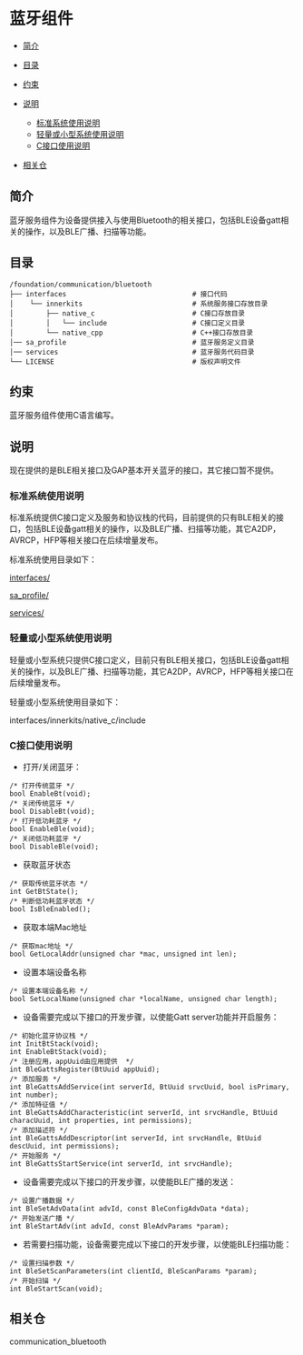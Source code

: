 # 蓝牙组件<a name="ZH-CN_TOPIC_0000001148577119"></a>

-   [简介](#section11660541593)
-   [目录](#section161941989596)
-   [约束](#section119744591305)
-   [说明](#section1312121216216)
    -   [标准系统使用说明](#section1699952017198)
    -   [轻量或小型系统使用说明](#section223312597203)
    -   [C接口使用说明](#section129654513264)

-   [相关仓](#section1371113476307)

## 简介<a name="section11660541593"></a>

蓝牙服务组件为设备提供接入与使用Bluetooth的相关接口，包括BLE设备gatt相关的操作，以及BLE广播、扫描等功能。

## 目录<a name="section161941989596"></a>

```
/foundation/communication/bluetooth
├── interfaces                               # 接口代码
│    └── innerkits                           # 系统服务接口存放目录
│        ├── native_c                        # C接口存放目录
│        │   └── include                     # C接口定义目录
│        └── native_cpp                      # C++接口存放目录
│── sa_profile                               # 蓝牙服务定义目录
│── services                                 # 蓝牙服务代码目录
└── LICENSE                                  # 版权声明文件
```

## 约束<a name="section119744591305"></a>

蓝牙服务组件使用C语言编写。

## 说明<a name="section1312121216216"></a>

现在提供的是BLE相关接口及GAP基本开关蓝牙的接口，其它接口暂不提供。

### 标准系统使用说明<a name="section1699952017198"></a>

标准系统提供C接口定义及服务和协议栈的代码，目前提供的只有BLE相关的接口，包括BLE设备gatt相关的操作，以及BLE广播、扫描等功能，其它A2DP，AVRCP，HFP等相关接口在后续增量发布。

标准系统使用目录如下：

[interfaces/](https://gitee.com/openharmony/communication_bluetooth/tree/master/interfaces)

[sa\_profile/](https://gitee.com/openharmony/communication_bluetooth/tree/master/sa_profile)

[services/](https://gitee.com/openharmony/communication_bluetooth/tree/master/services)

### 轻量或小型系统使用说明<a name="section223312597203"></a>

轻量或小型系统只提供C接口定义，目前只有BLE相关接口，包括BLE设备gatt相关的操作，以及BLE广播、扫描等功能，其它A2DP，AVRCP，HFP等相关接口在后续增量发布。

轻量或小型系统使用目录如下：

interfaces/innerkits/native\_c/include

### C接口使用说明<a name="section129654513264"></a>

-   打开/关闭蓝牙：

```
/* 打开传统蓝牙 */
bool EnableBt(void);
/* 关闭传统蓝牙 */
bool DisableBt(void);
/* 打开低功耗蓝牙 */
bool EnableBle(void);
/* 关闭低功耗蓝牙 */
bool DisableBle(void);
```

-   获取蓝牙状态

```
/* 获取传统蓝牙状态 */
int GetBtState();
/* 判断低功耗蓝牙状态 */
bool IsBleEnabled();
```

-   获取本端Mac地址

```
/* 获取mac地址 */
bool GetLocalAddr(unsigned char *mac, unsigned int len);
```

-   设置本端设备名称

```
/* 设置本端设备名称 */
bool SetLocalName(unsigned char *localName, unsigned char length);
```

-   设备需要完成以下接口的开发步骤，以使能Gatt server功能并开启服务：

```
/* 初始化蓝牙协议栈 */
int InitBtStack(void);
int EnableBtStack(void);
/* 注册应用，appUuid由应用提供  */
int BleGattsRegister(BtUuid appUuid);
/* 添加服务 */
int BleGattsAddService(int serverId, BtUuid srvcUuid, bool isPrimary, int number);
/* 添加特征值 */
int BleGattsAddCharacteristic(int serverId, int srvcHandle, BtUuid characUuid, int properties, int permissions);
/* 添加描述符 */
int BleGattsAddDescriptor(int serverId, int srvcHandle, BtUuid descUuid, int permissions);
/* 开始服务 */
int BleGattsStartService(int serverId, int srvcHandle);
```

-   设备需要完成以下接口的开发步骤，以使能BLE广播的发送：

```
/* 设置广播数据 */
int BleSetAdvData(int advId, const BleConfigAdvData *data);
/* 开始发送广播 */
int BleStartAdv(int advId, const BleAdvParams *param);
```

-   若需要扫描功能，设备需要完成以下接口的开发步骤，以使能BLE扫描功能：

```
/* 设置扫描参数 */
int BleSetScanParameters(int clientId, BleScanParams *param);
/* 开始扫描 */
int BleStartScan(void);
```

## 相关仓<a name="section1371113476307"></a>

communication\_bluetooth

